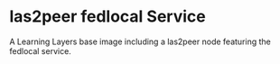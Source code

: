 las2peer fedlocal Service
==

A Learning Layers base image including a las2peer node featuring the fedlocal service.
